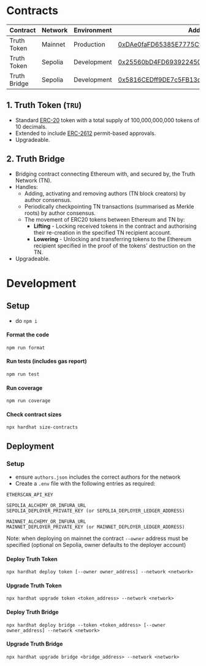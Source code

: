 # Contracts

| Contract | Network | Environment | Address |
|----------|---------|-------------|---------|
| Truth Token | Mainnet | Production | [0xDAe0faFD65385E7775Cf75b1398735155EF6aCD2](https://etherscan.io/address/0xDAe0faFD65385E7775Cf75b1398735155EF6aCD2#readProxyContract) |
| Truth Token | Sepolia | Development | [0x25560bD4FD693922450D99188Fab23472e59015F](https://sepolia.etherscan.io/address/0x25560bD4FD693922450D99188Fab23472e59015F#readProxyContract) |
| Truth Bridge | Sepolia | Development | [0x5816CEDff9DE7c5FB13dcFb1cE9038014b929b7E](https://sepolia.etherscan.io/address/0x5816CEDff9DE7c5FB13dcFb1cE9038014b929b7E#readProxyContract) |


## 1. Truth Token (`TRU`)
- Standard [ERC-20](https://eips.ethereum.org/EIPS/eip-20) token with a total supply of 100,000,000,000 tokens of 10 decimals.
- Extended to include [ERC-2612](https://eips.ethereum.org/EIPS/eip-2612) permit-based approvals.
- Upgradeable.


## 2. Truth Bridge
- Bridging contract connecting Ethereum with, and secured by, the Truth Network (TN).
- Handles:
  - Adding, activating and removing authors (TN block creators) by author consensus.
  - Periodically checkpointing TN transactions (summarised as Merkle roots) by author consensus.
  - The movement of ERC20 tokens between Ethereum and TN by:
    - **Lifting** - Locking received tokens in the contract and authorising their re-creation in the specified TN recipient account.
    - **Lowering** - Unlocking and transferring tokens to the Ethereum recipient specified in the proof of the tokens' destruction on the TN.
- Upgradeable.

# Development

## Setup
- do `npm i`

#### Format the code
`npm run format`

#### Run tests (includes gas report)
`npm run test`

#### Run coverage
`npm run coverage`

#### Check contract sizes
`npx hardhat size-contracts`

## Deployment

### Setup
- ensure `authors.json` includes the correct authors for the network
- Create a `.env` file with the following entries as required:
```
ETHERSCAN_API_KEY

SEPOLIA_ALCHEMY_OR_INFURA_URL
SEPOLIA_DEPLOYER_PRIVATE_KEY (or SEPOLIA_DEPLOYER_LEDGER_ADDRESS)

MAINNET_ALCHEMY_OR_INFURA_URL
MAINNET_DEPLOYER_PRIVATE_KEY (or MAINNET_DEPLOYER_LEDGER_ADDRESS)
```
Note: when deploying on mainnet the contract `--owner` address must be specified (optional on Sepolia, owner defaults to the deployer account)

#### Deploy Truth Token
`npx hardhat deploy token [--owner owner_address] --network <network>`

#### Upgrade Truth Token
`npx hardhat upgrade token <token_address> --network <network>`

#### Deploy Truth Bridge
`npx hardhat deploy bridge --token <token_address> [--owner owner_address] --network <network>`

#### Upgrade Truth Bridge
`npx hardhat upgrade bridge <bridge_address> --network <network>`